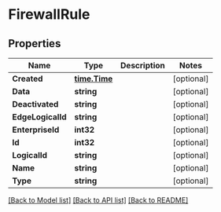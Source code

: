 # FirewallRule

## Properties

Name | Type | Description | Notes
------------ | ------------- | ------------- | -------------
**Created** | [**time.Time**](time.Time.md) |  | [optional] 
**Data** | **string** |  | [optional] 
**Deactivated** | **string** |  | [optional] 
**EdgeLogicalId** | **string** |  | [optional] 
**EnterpriseId** | **int32** |  | [optional] 
**Id** | **int32** |  | [optional] 
**LogicalId** | **string** |  | [optional] 
**Name** | **string** |  | [optional] 
**Type** | **string** |  | [optional] 

[[Back to Model list]](../README.md#documentation-for-models) [[Back to API list]](../README.md#documentation-for-api-endpoints) [[Back to README]](../README.md)


